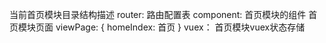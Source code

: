 当前首页模块目录结构描述
  router: 路由配置表
  component: 首页模块的组件
  首页模块页面
  viewPage: {
    homeIndex: 首页
  }
  vuex： 首页模块vuex状态存储
